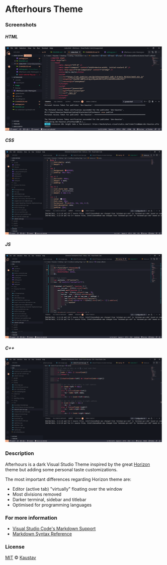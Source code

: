 # Afterhours Theme

### Screenshots

##### HTML

![](image/README/HTML.png)

##### CSS

![](image/README/CSS.png)

##### JS

![](image/README/JS.png/)

##### C++

![](image/README/C++.png)

### Description

Afterhours is a dark Visual Studio Theme inspired by the great [Horizon](https://https://marketplace.visualstudio.com/items?itemName=jolaleye.horizon-theme-vscode#:~:text=Search%20for%20Horizon%20Theme,Enjoy!) theme but adding some personal taste customizations.

The most important differences regarding Horizon theme are:

-   Editor (active tab) "virtually" floating over the window
-   Most divisions removed
-   Darker terminal, sidebar and titlebar
-   Optimised for programming languages

### For more information

-   [Visual Studio Code's Markdown Support](http://code.visualstudio.com/docs/languages/markdown)
-   [Markdown Syntax Reference](https://help.github.com/articles/markdown-basics/)

### License

[MIT](https://github.com/mtdmali/daybreak-theme/blob/master/LICENSE) © [Kaustav](https://github.com/dev-kaustav)
